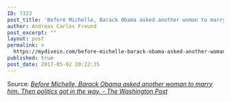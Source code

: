```yaml
---
ID: 7323
post_title: 'Before Michelle, Barack Obama asked another woman to marry him. Then politics got in the way. &#8211; The Washington Post'
author: Andreas Carlos Freund
post_excerpt: ""
layout: post
permalink: >
  https://mydivein.com/before-michelle-barack-obama-asked-another-woman-to-marry-him-then-politics-got-in-the-way-the-washington-post/
published: true
post_date: 2017-05-02 20:22:35
---
```

Source: <em><a href="https://www.washingtonpost.com/news/book-party/wp/2017/05/02/before-michelle-barack-obama-asked-another-woman-to-marry-him-then-politics-got-in-the-way/?hpid=hp_hp-more-top-stories_obama-book-215pm%3Ahomepage%2Fstory&amp;utm_term=.9b1373d9dd75">Before Michelle, Barack Obama asked another woman to marry him. Then politics got in the way. - The Washington Post</a></em>